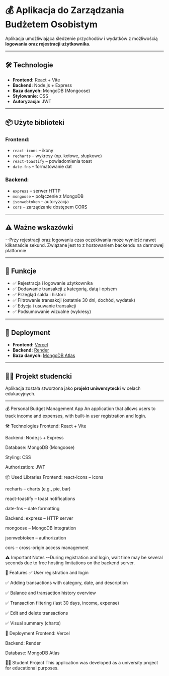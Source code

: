 # 💰 Aplikacja do Zarządzania Budżetem Osobistym

Aplikacja umożliwiająca śledzenie przychodów i wydatków z możliwością **logowania oraz rejestracji użytkownika**.

---

## 🛠 Technologie

- **Frontend:** React + Vite
- **Backend:** Node.js + Express
- **Baza danych:** MongoDB (Mongoose)
- **Stylowanie:** CSS
- **Autoryzacja:** JWT

---

## 📦 Użyte biblioteki

### Frontend:
- `react-icons` – ikony
- `recharts` – wykresy (np. kołowe, słupkowe)
- `react-toastify` – powiadomienia toast
- `date-fns` – formatowanie dat

### Backend:
- `express` – serwer HTTP
- `mongoose` – połączenie z MongoDB
- `jsonwebtoken` – autoryzacja
- `cors` – zarządzanie dostępem CORS

---

## ⚠️ Ważne wskazówki

--Przy rejestracji oraz logowaniu czas oczekiwania może wynieść nawet kilkanaście sekund. Związane jest to z hostowaniem backendu na darmowej platformie

---

## 🧪 Funkcje

- ✅ Rejestracja i logowanie użytkownika
- ✅ Dodawanie transakcji z kategorią, datą i opisem
- ✅ Przegląd salda i historii
- ✅ Filtrowanie transakcji (ostatnie 30 dni, dochód, wydatek)
- ✅ Edycja i usuwanie transakcji
- ✅ Podsumowanie wizualne (wykresy)

---

## 🚀 Deployment

- **Frontend:** [Vercel](https://vercel.com/)
- **Backend:** [Render](https://render.com/)
- **Baza danych:** [MongoDB Atlas](https://www.mongodb.com/cloud/atlas)

---

## 👨‍🎓 Projekt studencki

Aplikacja została stworzona jako **projekt uniwersytecki** w celach edukacyjnych.

---

💰 Personal Budget Management App
An application that allows users to track income and expenses, with built-in user registration and login.

🛠 Technologies
Frontend: React + Vite

Backend: Node.js + Express

Database: MongoDB (Mongoose)

Styling: CSS

Authorization: JWT

📦 Used Libraries
Frontend:
react-icons – icons

recharts – charts (e.g., pie, bar)

react-toastify – toast notifications

date-fns – date formatting

Backend:
express – HTTP server

mongoose – MongoDB integration

jsonwebtoken – authorization

cors – cross-origin access management

⚠️ Important Notes
--During registration and login, wait time may be several seconds due to free hosting limitations on the backend server.

🧪 Features
✅ User registration and login

✅ Adding transactions with category, date, and description

✅ Balance and transaction history overview

✅ Transaction filtering (last 30 days, income, expense)

✅ Edit and delete transactions

✅ Visual summary (charts)

🚀 Deployment
Frontend: Vercel

Backend: Render

Database: MongoDB Atlas

👨‍🎓 Student Project
This application was developed as a university project for educational purposes.

